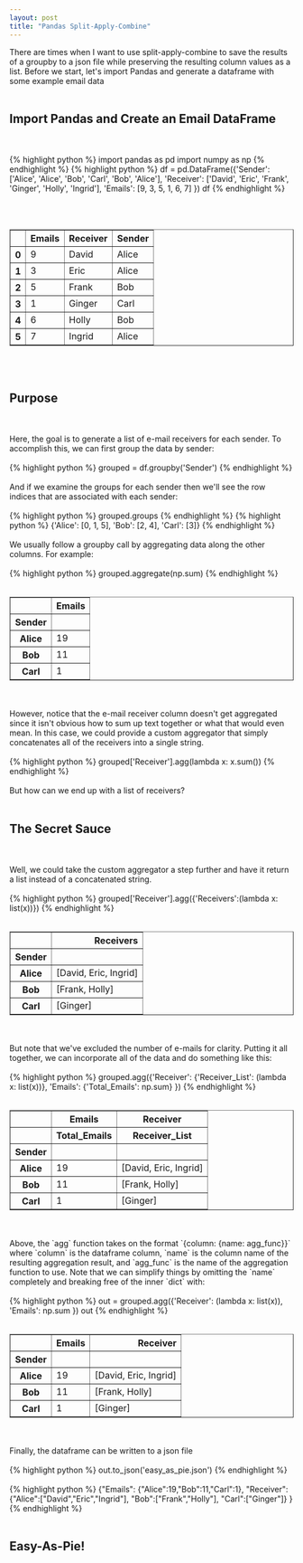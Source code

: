 ```yaml
---
layout: post
title: "Pandas Split-Apply-Combine"
--- 
```

There are times when I want to use split-apply-combine to save the results of a
groupby to a json file while preserving the resulting column values as a list.
Before we start, let's import Pandas and generate a dataframe with some example
email data 
<br><br>

## Import Pandas and Create an Email DataFrame 
<br><br>
{% highlight python %}
import pandas as pd
import numpy as np
{% endhighlight %}
{% highlight python %}
df = pd.DataFrame({'Sender': ['Alice', 'Alice', 'Bob', 'Carl', 'Bob', 'Alice'],
                   'Receiver': ['David', 'Eric', 'Frank', 'Ginger', 'Holly', 'Ingrid'],
                   'Emails': [9, 3, 5, 1, 6, 7]
                  })
df
{% endhighlight %}
<!--more-->
<br><br>
<div>
<table border="1" class="dataframe">
  <thead>
    <tr style="text-align: right;">
      <th></th>
      <th>Emails</th>
      <th>Receiver</th>
      <th>Sender</th>
    </tr>
  </thead>
  <tbody>
    <tr>
      <th>0</th>
      <td>9</td>
      <td>David</td>
      <td>Alice</td>
    </tr>
    <tr>
      <th>1</th>
      <td>3</td>
      <td>Eric</td>
      <td>Alice</td>
    </tr>
    <tr>
      <th>2</th>
      <td>5</td>
      <td>Frank</td>
      <td>Bob</td>
    </tr>
    <tr>
      <th>3</th>
      <td>1</td>
      <td>Ginger</td>
      <td>Carl</td>
    </tr>
    <tr>
      <th>4</th>
      <td>6</td>
      <td>Holly</td>
      <td>Bob</td>
    </tr>
    <tr>
      <th>5</th>
      <td>7</td>
      <td>Ingrid</td>
      <td>Alice</td>
    </tr>
  </tbody>
</table>
</div>
<br><br>
 
## Purpose
<br><br>
Here, the goal is to generate a list of e-mail receivers for each sender. To
accomplish this, we can first group the data by sender: 
<br><br>
{% highlight python %}
grouped = df.groupby('Sender')
{% endhighlight %}
<br><br>
And if we examine the groups for each sender then we'll see the row indices that
are associated with each sender: 
<br><br>
{% highlight python %}
grouped.groups
{% endhighlight %}
{% highlight python %}
{'Alice': [0, 1, 5], 'Bob': [2, 4], 'Carl': [3]}
{% endhighlight %}
<br><br>
We usually follow a groupby call by aggregating data along the other columns.
For example: 
<br><br>
{% highlight python %}
grouped.aggregate(np.sum)
{% endhighlight %}
<br><br>
<div>
<table border="1" class="dataframe">
  <thead>
    <tr style="text-align: right;">
      <th></th>
      <th>Emails</th>
    </tr>
    <tr>
      <th>Sender</th>
      <th></th>
    </tr>
  </thead>
  <tbody>
    <tr>
      <th>Alice</th>
      <td>19</td>
    </tr>
    <tr>
      <th>Bob</th>
      <td>11</td>
    </tr>
    <tr>
      <th>Carl</th>
      <td>1</td>
    </tr>
  </tbody>
</table>
</div>
<br><br> 
However, notice that the e-mail receiver column doesn't get aggregated since it
isn't obvious how to sum up text together or what that would even mean. In this
case, we could provide a custom aggregator that simply concatenates all of the
receivers into a single string. 
<br><br>
{% highlight python %}
grouped['Receiver'].agg(lambda x: x.sum())
{% endhighlight %}
<br><br> 
But how can we end up with a list of receivers? 
<br><br>

## The Secret Sauce 
<br><br> 
Well, we could take the custom aggregator a step further and have it return a
list instead of a concatenated string. 
<br><br>
{% highlight python %}
grouped['Receiver'].agg({'Receivers':(lambda x: list(x))})
{% endhighlight %}
<br><br>
<div>
<table border="1" class="dataframe">
  <thead>
    <tr style="text-align: right;">
      <th></th>
      <th>Receivers</th>
    </tr>
    <tr>
      <th>Sender</th>
      <th></th>
    </tr>
  </thead>
  <tbody>
    <tr>
      <th>Alice</th>
      <td>[David, Eric, Ingrid]</td>
    </tr>
    <tr>
      <th>Bob</th>
      <td>[Frank, Holly]</td>
    </tr>
    <tr>
      <th>Carl</th>
      <td>[Ginger]</td>
    </tr>
  </tbody>
</table>
</div>
<br><br>
But note that we've excluded the number of e-mails for clarity. Putting it all
together, we can incorporate all of the data and do something like this: 
<br><br>
{% highlight python %}
grouped.agg({'Receiver': {'Receiver_List': (lambda x: list(x))},
             'Emails': {'Total_Emails': np.sum}
            })
{% endhighlight %}
<br><br>
<div>
<table border="1" class="dataframe">
  <thead>
    <tr>
      <th></th>
      <th>Emails</th>
      <th>Receiver</th>
    </tr>
    <tr>
      <th></th>
      <th>Total_Emails</th>
      <th>Receiver_List</th>
    </tr>
    <tr>
      <th>Sender</th>
      <th></th>
      <th></th>
    </tr>
  </thead>
  <tbody>
    <tr>
      <th>Alice</th>
      <td>19</td>
      <td>[David, Eric, Ingrid]</td>
    </tr>
    <tr>
      <th>Bob</th>
      <td>11</td>
      <td>[Frank, Holly]</td>
    </tr>
    <tr>
      <th>Carl</th>
      <td>1</td>
      <td>[Ginger]</td>
    </tr>
  </tbody>
</table>
</div>
<br><br>
Above, the `agg` function takes on the format `{column: {name: agg_func}}` where
`column` is the dataframe column, `name` is the column name of the resulting
aggregation result, and `agg_func` is the name of the aggregation function to
use. Note that we can simplify things by omitting the `name` completely and
breaking free of the inner `dict` with: 
<br><br>
{% highlight python %}
out = grouped.agg({'Receiver': (lambda x: list(x)),
                   'Emails': np.sum
                  })
out
{% endhighlight %}
<br><br>
<div>
<table border="1" class="dataframe">
  <thead>
    <tr style="text-align: right;">
      <th></th>
      <th>Emails</th>
      <th>Receiver</th>
    </tr>
    <tr>
      <th>Sender</th>
      <th></th>
      <th></th>
    </tr>
  </thead>
  <tbody>
    <tr>
      <th>Alice</th>
      <td>19</td>
      <td>[David, Eric, Ingrid]</td>
    </tr>
    <tr>
      <th>Bob</th>
      <td>11</td>
      <td>[Frank, Holly]</td>
    </tr>
    <tr>
      <th>Carl</th>
      <td>1</td>
      <td>[Ginger]</td>
    </tr>
  </tbody>
</table>
</div>
<br><br>
Finally, the dataframe can be written to a json file 
<br><br>
{% highlight python %}
out.to_json('easy_as_pie.json')
{% endhighlight %}
 <br><br>
{% highlight python %}
{"Emails": {"Alice":19,"Bob":11,"Carl":1},
 "Receiver": {"Alice":["David","Eric","Ingrid"],
              "Bob":["Frank","Holly"],
              "Carl":["Ginger"]}
}
{% endhighlight %}
<br><br>

## Easy-As-Pie!
